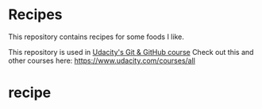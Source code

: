 # Recipes

This repository contains recipes for some foods I like.

This repository is used in [Udacity's Git & GitHub course](https://www.udacity.com/course/how-to-use-git-and-github--ud775)
Check out this and other courses here: https://www.udacity.com/courses/all
# recipe
